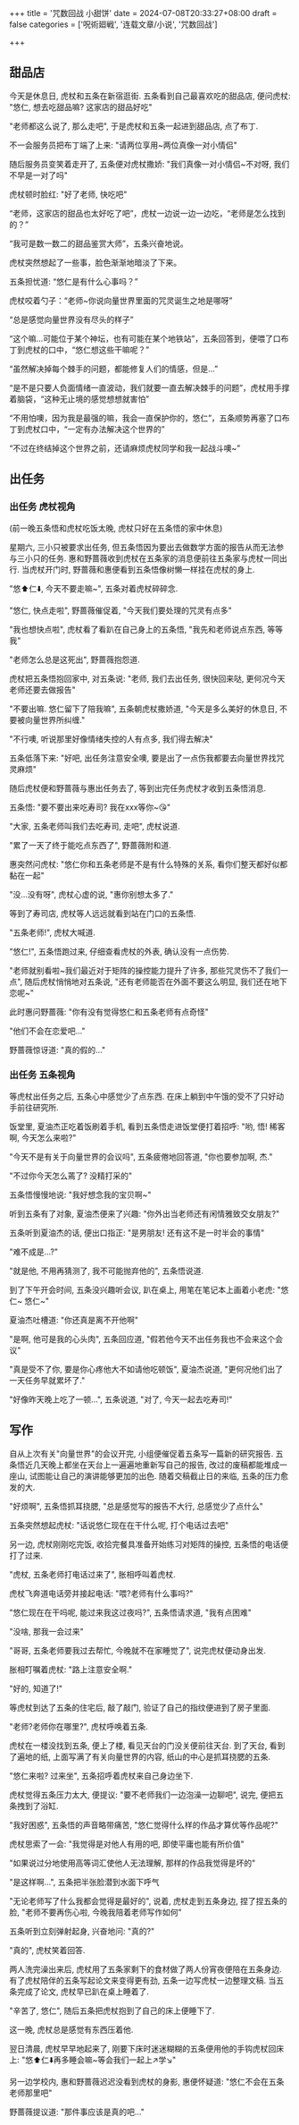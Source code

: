 +++
title = '咒数回战 小甜饼'
date = 2024-07-08T20:33:27+08:00
draft = false
categories = ['呪術廻戦', '连载文章/小说', '咒数回战']

+++

## 甜品店

今天是休息日, 虎杖和五条在新宿逛街. 五条看到自己最喜欢吃的甜品店, 便问虎杖: "悠仁, 想去吃甜品嘛? 这家店的甜品好吃"

"老师都这么说了, 那么走吧", 于是虎杖和五条一起进到甜品店, 点了布丁.

不一会服务员把布丁端了上来: "请两位享用~两位真像一对小情侣"

随后服务员变笑着走开了, 五条便对虎杖撒娇: "我们真像一对小情侣~不对呀, 我们不早是一对了吗"

虎杖顿时脸红: "好了老师, 快吃吧"

“老师，这家店的甜品也太好吃了吧”，虎杖一边说一边一边吃，“老师是怎么找到的？”

“我可是数一数二的甜品鉴赏大师”，五条兴奋地说。

虎杖突然想起了一些事，脸色渐渐地暗淡了下来。

五条担忧道: “悠仁是有什么心事吗？”

虎杖咬着勺子：“老师~你说向量世界里面的咒灵诞生之地是哪呀”

“总是感觉向量世界没有尽头的样子”

“这个嘛...可能位于某个神坛，也有可能在某个地铁站”，五条回答到，便喂了口布丁到虎杖的口中，“悠仁想这些干嘛呢？”

“虽然解决掉每个棘手的问题，都能修复人们的情感，但是...”

“是不是只要人负面情绪一直波动，我们就要一直去解决棘手的问题”，虎杖用手撑着脑袋，“这种无止境的感觉想想就害怕”

“不用怕噢，因为我是最强的嘛，我会一直保护你的，悠仁”，五条顺势再塞了口布丁到虎杖口中，“一定有办法解决这个世界的”

“不过在终结掉这个世界之前，还请麻烦虎杖同学和我一起战斗噢~”

## 出任务

### 出任务 虎杖视角

(前一晚五条悟和虎杖吃饭太晚, 虎杖只好在五条悟的家中休息)

星期六, 三小只被要求出任务, 但五条悟因为要出去做数学方面的报告从而无法参与三小只的任务. 惠和野蔷薇收到虎杖在五条家的消息便前往五条家与虎杖一同出行. 当虎杖开门时, 野蔷薇和惠便看到五条悟像树懒一样挂在虎杖的身上.

"悠⬆️仁⬇️, 今天不要走嘛~", 五条对着虎杖碎碎念.

"悠仁, 快点走啦", 野蔷薇催促着, "今天我们要处理的咒灵有点多"

"我也想快点啦", 虎杖看了看趴在自己身上的五条悟, "我先和老师说点东西, 等等我"

"老师怎么总是这死出", 野蔷薇抱怨道.

虎杖把五条悟抱回家中, 对五条说: "老师, 我们去出任务, 很快回来哒, 更何况今天老师还要去做报告"

"不要出嘛. 悠仁留下了陪我嘛", 五条朝虎杖撒娇道, "今天是多么美好的休息日, 不要被向量世界所纠缠."

"不行噢, 听说那里好像情绪失控的人有点多, 我们得去解决"

五条低落下来: "好吧, 出任务注意安全噢, 要是出了一点伤我都要去向量世界找咒灵麻烦"

随后虎杖便和野蔷薇与惠出任务去了, 等到出完任务虎杖才收到五条悟消息.

五条悟: "要不要出来吃寿司? 我在xxx等你~😘"

"大家, 五条老师叫我们去吃寿司, 走吧", 虎杖说道.

"累了一天了终于能吃点东西了", 野蔷薇附和道.

惠突然问虎杖: "悠仁你和五条老师是不是有什么特殊的关系, 看你们整天都好似都黏在一起"

"没...没有呀", 虎杖心虚的说, "惠你别想太多了."

等到了寿司店, 虎杖等人远远就看到站在门口的五条悟.

"五条老师!", 虎杖大喊道.

"悠仁!", 五条悟跑过来, 仔细查看虎杖的外表, 确认没有一点伤势.

"老师就别看啦~我们最近对于矩阵的操控能力提升了许多, 那些咒灵伤不了我们一点", 随后虎杖悄悄地对五条说, "还有老师能否在外面不要这么明显, 我们还在地下恋呢~"

此时惠问野蔷薇: "你有没有觉得悠仁和五条老师有点奇怪"

"他们不会在恋爱吧..."

野蔷薇惊讶道: "真的假的..."

### 出任务 五条视角

等虎杖出任务之后, 五条心中感觉少了点东西. 在床上躺到中午饿的受不了只好动手前往研究所.

饭堂里, 夏油杰正吃着饭刷着手机, 看到五条悟走进饭堂便打着招呼: "哟, 悟! 稀客啊, 今天怎么来啦?"

"今天不是有关于向量世界的会议吗", 五条疲倦地回答道, "你也要参加啊, 杰."

"不过你今天怎么蔫了? 没精打采的"

五条悟慢慢地说: "我好想念我的宝贝啊~"

听到五条有了对象, 夏油杰便来了兴趣: "你外出当老师还有闲情雅致交女朋友?"

五条听到夏油杰的话, 便出口指正: "是男朋友! 还有这不是一时半会的事情"

"难不成是...?"

"就是他, 不用再猜测了, 我不可能抛弃他的", 五条悟说道.

到了下午开会时间, 五条没兴趣听会议, 趴在桌上, 用笔在笔记本上画着小老虎: "悠仁~ 悠仁~"

夏油杰吐槽道: "你还真是离不开他啊"

"是啊, 他可是我的心头肉", 五条回应道, "假若他今天不出任务我也不会来这个会议"

"真是受不了你, 要是你心疼他大不如请他吃顿饭", 夏油杰说道, "更何况他们出了一天任务早就累坏了."

"好像昨天晚上吃了一顿...", 五条说道, "对了, 今天一起去吃寿司!"

## 写作

自从上次有关"向量世界"的会议开完, 小组便催促着五条写一篇新的研究报告. 五条悟近几天晚上都坐在天台上一遍遍地重新写自己的报告, 改过的废稿都能堆成一座山, 试图能让自己的演讲能够更加的出色. 随着交稿截止日的来临, 五条的压力愈发的大.

"好烦啊", 五条悟抓耳挠腮, "总是感觉写的报告不大行, 总感觉少了点什么"

五条突然想起虎杖: "话说悠仁现在在干什么呢, 打个电话过去吧"

另一边, 虎杖刚刚吃完饭, 收拾完餐具准备开始练习对矩阵的操控, 五条悟的电话便打了过来. 

"虎杖, 五条老师打电话过来了", 胀相呼叫着虎杖.

虎杖飞奔道电话旁并接起电话: "喂?老师有什么事吗?"

"悠仁现在在干吗呢, 能过来我这过夜吗?", 五条悟请求道, "我有点困难"

"没啥, 那我一会过来"

"哥哥, 五条老师要我过去帮忙, 今晚就不在家睡觉了", 说完虎杖便动身出发.

胀相叮嘱着虎杖: "路上注意安全啊." 

"好的, 知道了!"

等虎杖到达了五条的住宅后, 敲了敲门, 验证了自己的指纹便进到了房子里面. 

"老师?老师你在哪里?", 虎杖呼唤着五条.

虎杖在一楼没找到五条, 便上了楼, 看见天台的门没关便前往天台. 到了天台, 看到了遍地的纸, 上面写满了有关向量世界的内容, 纸山的中心是抓耳挠腮的五条. 

"悠仁来啦? 过来坐", 五条招呼着虎杖来自己身边坐下. 

虎杖觉得五条压力太大, 便提议: "要不老师我们一边泡澡一边聊吧", 说完, 便把五条拽到了浴缸. 

"我好困惑", 五条悟的声音略带痛苦, "悠仁觉得什么样的作品才算优等作品呢?"

虎杖思索了一会: "我觉得是对他人有用的吧, 即使平庸也能有所价值"

"如果说过分地使用高等词汇使他人无法理解, 那样的作品我觉得是坏的"

"是这样啊...", 五条把半张脸潜到水面下呼气

"无论老师写了什么我都会觉得是最好的", 说着, 虎杖走到五条身边, 捏了捏五条的脸, "老师不要再伤心啦, 今晚我陪着老师写作如何"

五条听到立刻弹射起身, 兴奋地问: "真的?"

"真的", 虎杖笑着回答. 

两人洗完澡出来后, 虎杖用了五条家剩下的食材做了两人份宵夜便陪在五条身边. 有了虎杖陪伴的五条写起论文来变得更有劲, 五条一边写虎杖一边整理文稿. 当五条完成了论文, 虎杖早已趴在桌上睡着了. 

"辛苦了, 悠仁", 随后五条把虎杖抱到了自己的床上便睡下了. 

这一晚, 虎杖总是感觉有东西压着他.

翌日清晨, 虎杖早早地起来了, 刚要下床时迷迷糊糊的五条便用他的手钩虎杖回床上: "悠⬆️仁⬇️再多睡会嘛~等会我们一起上↗学↘"

另一边学校内, 惠和野蔷薇迟迟没看到虎杖的身影, 惠便怀疑道: "悠仁不会在五条老师那里吧"

野蔷薇提议道: "那件事应该是真的吧..."
